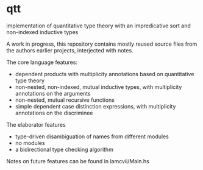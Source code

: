 # qtt
implementation of quantitative type theory with an impredicative sort and non-indexed inductive types

A work in progress, this repository contains mostly reused source files from the authors earlier projects, interjected with notes.

The core language features:
- dependent products with multiplicity annotations based on quantitative type theory
- non-nested, non-indexed, mutual inductive types, with multiplicity annotations on the arguments
- non-nested, mutual recursive functions
- simple dependent case distinction expressions, with multiplicity annotations on the discriminee

The elaborator features
- type-driven disambiguation of names from different modules
- no modules
- a bidirectional type checking algorithm

Notes on future features can be found in lamcvii/Main.hs

